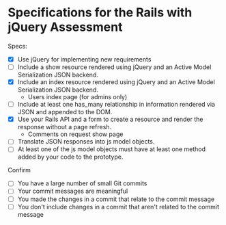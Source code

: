 # Specifications for the Rails with jQuery Assessment

Specs:
- [x] Use jQuery for implementing new requirements
- [ ] Include a show resource rendered using jQuery and an Active Model Serialization JSON backend.
- [x] Include an index resource rendered using jQuery and an Active Model Serialization JSON backend.
  - Users index page (for admins only)
- [ ] Include at least one has_many relationship in information rendered via JSON and appended to the DOM.
- [x] Use your Rails API and a form to create a resource and render the response without a page refresh.
  - Comments on request show page
- [ ] Translate JSON responses into js model objects.
- [ ] At least one of the js model objects must have at least one method added by your code to the prototype.

Confirm
- [ ] You have a large number of small Git commits
- [ ] Your commit messages are meaningful
- [ ] You made the changes in a commit that relate to the commit message
- [ ] You don't include changes in a commit that aren't related to the commit message
